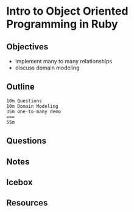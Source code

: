 # Intro to Object Oriented Programming in Ruby

## Objectives
- implement many to many relationships
- discuss domain modeling

## Outline

```
10m Questions
10m Domain Modeling
35m One-to-many demo
===
55m
```

## Questions

## Notes

## Icebox

## Resources